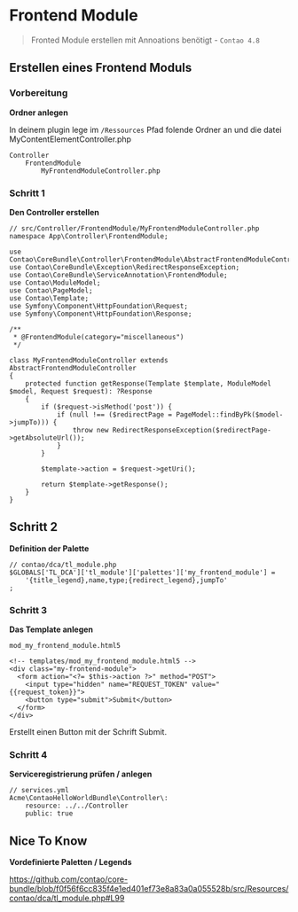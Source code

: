 # Frontend Module

> Fronted Module erstellen mit Annoations benötigt - `Contao 4.8`


## Erstellen eines Frontend Moduls
### Vorbereitung

**Ordner anlegen**

In deinem plugin lege im `/Ressources` Pfad
folende Ordner an und die datei MyContentElementController.php

    Controller
        FrontendModule
            MyFrontendModuleController.php



### Schritt 1

**Den Controller erstellen**


    // src/Controller/FrontendModule/MyFrontendModuleController.php
    namespace App\Controller\FrontendModule;
    
    use Contao\CoreBundle\Controller\FrontendModule\AbstractFrontendModuleController;
    use Contao\CoreBundle\Exception\RedirectResponseException;
    use Contao\CoreBundle\ServiceAnnotation\FrontendModule;
    use Contao\ModuleModel;
    use Contao\PageModel;
    use Contao\Template;
    use Symfony\Component\HttpFoundation\Request;
    use Symfony\Component\HttpFoundation\Response;

    /**
     * @FrontendModule(category="miscellaneous")
     */

    class MyFrontendModuleController extends AbstractFrontendModuleController
    {
        protected function getResponse(Template $template, ModuleModel $model, Request $request): ?Response
        {
            if ($request->isMethod('post')) {
                if (null !== ($redirectPage = PageModel::findByPk($model->jumpTo))) {
                    throw new RedirectResponseException($redirectPage->getAbsoluteUrl());
                }
            }
    
            $template->action = $request->getUri();
    
            return $template->getResponse();
        }
    }


## Schritt 2

**Definition der Palette**

    // contao/dca/tl_module.php
    $GLOBALS['TL_DCA']['tl_module']['palettes']['my_frontend_module'] = 
        '{title_legend},name,type;{redirect_legend},jumpTo'
    ;

### Schritt 3

**Das Template anlegen**

`mod_my_frontend_module.html5` 

    <!-- templates/mod_my_frontend_module.html5 -->
    <div class="my-frontend-module">   
      <form action="<?= $this->action ?>" method="POST"> 
        <input type="hidden" name="REQUEST_TOKEN" value="{{request_token}}">
        <button type="submit">Submit</button>
      </form>
    </div>

Erstellt einen Button mit der Schrift Submit.

### Schritt 4

**Serviceregistrierung prüfen / anlegen**
    
    // services.yml
    Acme\ContaoHelloWorldBundle\Controller\:
        resource: ../../Controller
        public: true


## Nice To Know

**Vordefinierte Paletten / Legends**


https://github.com/contao/core-bundle/blob/f0f56f6cc835f4e1ed401ef73e8a83a0a055528b/src/Resources/contao/dca/tl_module.php#L99